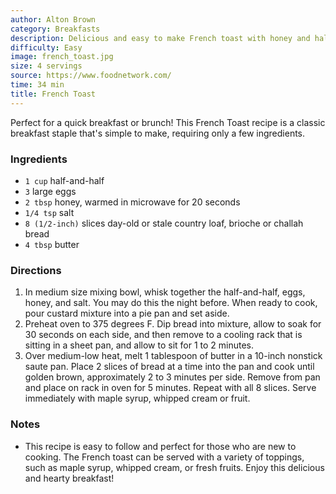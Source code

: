 ```yaml
---
author: Alton Brown
category: Breakfasts
description: Delicious and easy to make French toast with honey and half-and-half.
difficulty: Easy
image: french_toast.jpg
size: 4 servings
source: https://www.foodnetwork.com/
time: 34 min
title: French Toast
---
```


Perfect for a quick breakfast or brunch! This French Toast recipe is a classic breakfast staple that's simple to make, requiring only a few ingredients.

### Ingredients

* `1 cup` half-and-half
* `3` large eggs
* `2 tbsp` honey, warmed in microwave for 20 seconds
* `1/4 tsp` salt
* `8 (1/2-inch)` slices day-old or stale country loaf, brioche or challah bread
* `4 tbsp` butter

### Directions

1. In medium size mixing bowl, whisk together the half-and-half, eggs, honey, and salt. You may do this the night before. When ready to cook, pour custard mixture into a pie pan and set aside.
2. Preheat oven to 375 degrees F. Dip bread into mixture, allow to soak for 30 seconds on each side, and then remove to a cooling rack that is sitting in a sheet pan, and allow to sit for 1 to 2 minutes.
3. Over medium-low heat, melt 1 tablespoon of butter in a 10-inch nonstick saute pan. Place 2 slices of bread at a time into the pan and cook until golden brown, approximately 2 to 3 minutes per side. Remove from pan and place on rack in oven for 5 minutes. Repeat with all 8 slices. Serve immediately with maple syrup, whipped cream or fruit.

### Notes

- This recipe is easy to follow and perfect for those who are new to cooking. The French toast can be served with a variety of toppings, such as maple syrup, whipped cream, or fresh fruits. Enjoy this delicious and hearty breakfast!